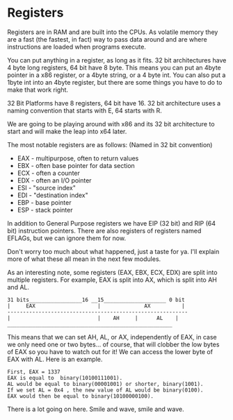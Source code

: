 # Registers

Registers are in RAM and are built into the CPUs. As volatile memory they are a fast (the fastest, in fact) way to pass data around and are where instructions are loaded when programs execute. 

You can put anything in a register, as long as it fits. 32 bit  architectures have 4 byte long registers, 64 bit have 8 byte. This means you can put an 4byte pointer in a x86 register, or a 4byte string, or a 4 byte int. You can also put a 1byte int into an 4byte register, but there are some things you have to do to make that work right. 

32 Bit Platforms have 8 registers, 64 bit have 16. 32 bit architecture uses a naming convention that starts with E, 64 starts with R.

We are going to be playing around with x86 and its 32 bit architecture to start and will make the leap into x64 later. 

The most notable registers are as follows:  (Named in 32 bit convention)

* EAX - multipurpose, often to return values
* EBX - often base pointer for data section
* ECX  - often a counter
* EDX  - often an I/O pointer
* ESI - "source index"
* EDI - "destination index"
* EBP - base pointer
* ESP - stack pointer

In addition to General Purpose registers we have  EIP (32 bit) and RIP (64 bit) instruction pointers. 
There are also registers of registers named EFLAGs, but we can ignore them for now. 

Don't worry too much about what happened, just a taste for ya. I'll explain more of  what these all mean in the next few modules. 

As an interesting note, some registers (EAX, EBX, ECX, EDX) are split into multiple registers. 
For example, EAX is split into AX, which is split into AH and AL. 
```
31 bits_________________16 __15____________________ 0 bit
|     EAX                    |              AX          |              
----------------------------------------------------------
|                            |    AH     |      AL    |
_____________________________________________________
```

This means that we can set AH, AL, or AX, independently of EAX, in case we only need one or two bytes... of course, that will clobber the low bytes of EAX so you have to watch out for it! We can access the lower byte of EAX with AL. Here is an example.
```
First, EAX = 1337 
EAX is equal to  binary(10100111001).
AL would be equal to binary(00001001) or shorter, binary(1001).
If we set AL = 0x4 , the new value of AL would be binary(0100).
EAX would then be equal to binary(10100000100).
```

There is a lot going on here. Smile and wave, smile and wave. 

